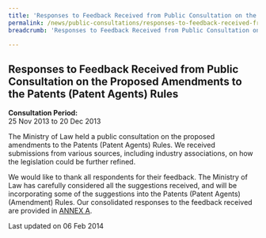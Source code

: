 ```yaml
---
title: 'Responses to Feedback Received from Public Consultation on the Proposed Amendments to the Patents (Patent Agents) Rules'
permalink: /news/public-consultations/responses-to-feedback-received-from-public-consultation-on-proposed-amendments-to-patents-agents-rules/
breadcrumb: 'Responses to Feedback Received from Public Consultation on the Proposed Amendments to the Patents (Patent Agents) Rules'

---
```



Responses to Feedback Received from Public Consultation on the Proposed Amendments to the Patents (Patent Agents) Rules
---

**Consultation Period:**  
25 Nov 2013 to 20 Dec 2013

The Ministry of Law held a public consultation on the proposed amendments to the Patents (Patent Agents) Rules.  We received submissions from various sources, including industry associations, on how the legislation could be further refined.

We would like to thank all respondents for their feedback.  The Ministry of Law has carefully considered all the suggestions received, and will be incorporating some of the suggestions into the Patents (Patent Agents) (Amendment) Rules.  Our consolidated responses to the feedback received are provided in [ANNEX A](#).

<p class="right-side-updated">Last updated on 06 Feb 2014</p>
